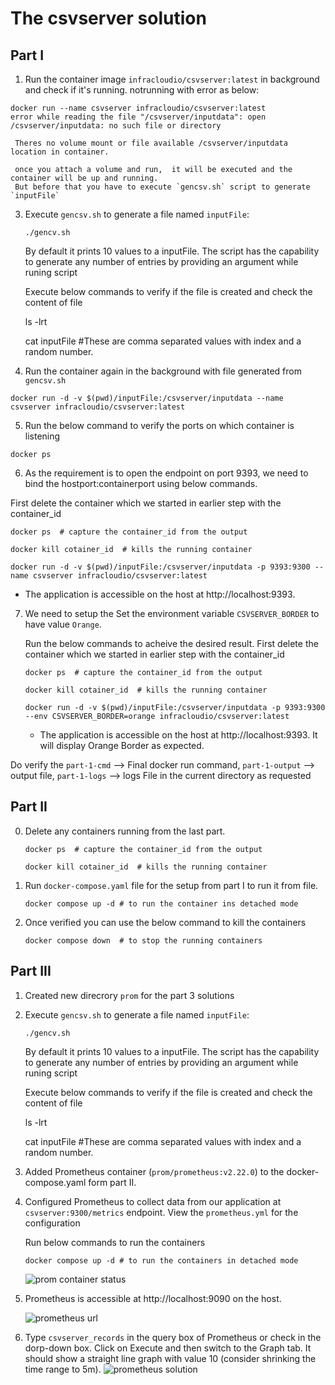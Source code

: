 # The csvserver solution


## Part I
  1. Run the container image `infracloudio/csvserver:latest` in background and check if it's running.
   notrunning with error as below: 
   ```console
   docker run --name csvserver infracloudio/csvserver:latest
   error while reading the file "/csvserver/inputdata": open /csvserver/inputdata: no such file or directory
   ```

     Theres no volume mount or file available /csvserver/inputdata location in container.

     once you attach a volume and run,  it will be executed and the container will be up and running. 
     But before that you have to execute `gencsv.sh` script to generate `inputFile`


  3. Execute `gencsv.sh` to generate a file named `inputFile`:

     ```console
     ./gencv.sh
     ```
     By default it prints 10 values to a inputFile. The script has the capability to generate any number of 
     entries by providing an argument while runing script

     Execute below commands to verify if the file is created and check the content of file

     ls -lrt

     cat inputFile     #These are comma separated values with index and a random number.

  4. Run the container again in the background with file generated from `gencsv.sh` 

   ```console
   docker run -d -v $(pwd)/inputFile:/csvserver/inputdata --name csvserver infracloudio/csvserver:latest
   ```

  5. Run the below command to verify the ports on which container is listening

   ```console
   docker ps
   ```

  6. As the requirement is to open the endpoint on port 9393, we need to bind the hostport:containerport using below commands.

  First delete the container which we started in earlier step with the container_id

   ```console
   docker ps  # capture the container_id from the output

   docker kill cotainer_id  # kills the running container

   docker run -d -v $(pwd)/inputFile:/csvserver/inputdata -p 9393:9300 --name csvserver infracloudio/csvserver:latest
   
   ```
   - The application is accessible on the host at http://localhost:9393.

   
  7. We need to setup the Set the environment variable `CSVSERVER_BORDER` to have value `Orange`.
  
     Run the below commands to acheive the desired result. First delete the container which we started in earlier step with the container_id

     ```console
     docker ps  # capture the container_id from the output

     docker kill cotainer_id  # kills the running container

     docker run -d -v $(pwd)/inputFile:/csvserver/inputdata -p 9393:9300 --env CSVSERVER_BORDER=orange infracloudio/csvserver:latest
     ```
     - The application is accessible on the host at http://localhost:9393. It will display Orange Border as expected.


   Do verify the `part-1-cmd` --> Final docker run command, `part-1-output` --> output file, `part-1-logs` --> logs File in the current directory as requested

## Part II
  0. Delete any containers running from the last part.

     ```console
     docker ps  # capture the container_id from the output

     docker kill cotainer_id  # kills the running container
     ```

  1. Run `docker-compose.yaml` file for the setup from part I to run it from file.

     ```console
     docker compose up -d # to run the container ins detached mode
     ```

  2. Once verified you can use the below command to kill the containers 
     ```console
     docker compose down  # to stop the running containers
     ```

## Part III
  1. Created new direcrory `prom` for the part 3 solutions
  2. Execute `gencsv.sh` to generate a file named `inputFile`:

     ```console
     ./gencv.sh
     ```
     By default it prints 10 values to a inputFile. The script has the capability to generate any number of 
     entries by providing an argument while runing script

     Execute below commands to verify if the file is created and check the content of file

     ls -lrt

     cat inputFile     #These are comma separated values with index and a random number.
     
  3. Added Prometheus container (`prom/prometheus:v2.22.0`) to the docker-compose.yaml form part II.
  4. Configured Prometheus to collect data from our application at `csvserver:9300/metrics` endpoint. View the `prometheus.yml` for the configuration

     Run below commands to run the containers
     ```console
     docker compose up -d # to run the containers in detached mode
     ```
     ![prom container status](./prom-running-containers.png)
     
  5. Prometheus is accessible at http://localhost:9090 on the host.

     ![prometheus url](./Prom-url-output.png)

  6. Type `csvserver_records` in the query box of Prometheus or check in the dorp-down box. Click on Execute and then switch to the Graph tab.
     It should show a straight line graph with value 10 (consider shrinking the time range to 5m).
     ![prometheus solution](./Prom-Final-Solution.png)
